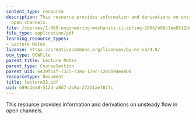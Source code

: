 ```yaml
---
content_type: resource
description: This resource provides information and derivations on unsteady flow in
  open channels.
file: /courses/1-060-engineering-mechanics-ii-spring-2006/e89c1ee8512da8d72b8a27211ae7877c_lecture33.pdf
file_type: application/pdf
learning_resource_types:
- Lecture Notes
license: https://creativecommons.org/licenses/by-nc-sa/4.0/
ocw_type: OCWFile
parent_title: Lecture Notes
parent_type: CourseSection
parent_uid: 6439f51f-7325-c3ea-129c-1205b94ea80d
resourcetype: Document
title: lecture33.pdf
uid: e89c1ee8-512d-a8d7-2b8a-27211ae7877c
---
```

This resource provides information and derivations on unsteady flow in open channels.